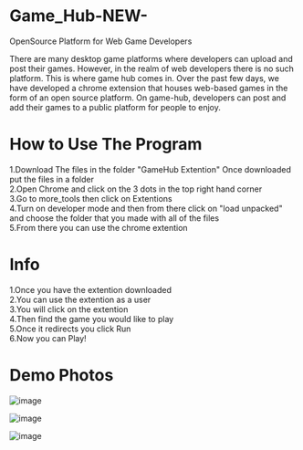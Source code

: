 # Game_Hub-NEW-
OpenSource Platform for Web Game Developers<br />

There are many desktop game platforms where developers can upload and post their games. However, in the realm of web developers there is no such platform. This is where game hub comes in. Over the past few days, we have developed a chrome extension that houses web-based games in the form of an open source platform. On game-hub, developers can post and add their games to a public platform for people to enjoy.
# How to Use The Program
1.Download The files in the folder "GameHub Extention" Once downloaded put the files in a folder <br />
2.Open Chrome and click on the 3 dots in the top right hand corner <br />
3.Go to more_tools then click on Extentions <br />
4.Turn on developer mode and then from there click on "load unpacked" and choose the folder that you made with all of the files <br />
5.From there you can use the chrome extention
# Info
1.Once you have the extention downloaded <br />
2.You can use the extention as a user <br />
3.You will click on the extention <br />
4.Then find the game you would like to play <br />
5.Once it redirects you click Run <br />
6.Now you can Play! <br />
# Demo Photos

![image](https://user-images.githubusercontent.com/86550648/148677785-04767e27-9599-458d-bf9b-d596db5b2006.png)

![image](https://user-images.githubusercontent.com/86550648/148677824-27d206fc-9053-4dea-a9a9-95e6bc2710fd.png)

![image](https://user-images.githubusercontent.com/86550648/148723788-33db4e7a-b08d-466c-8fe9-d9c431a3f74f.png)
